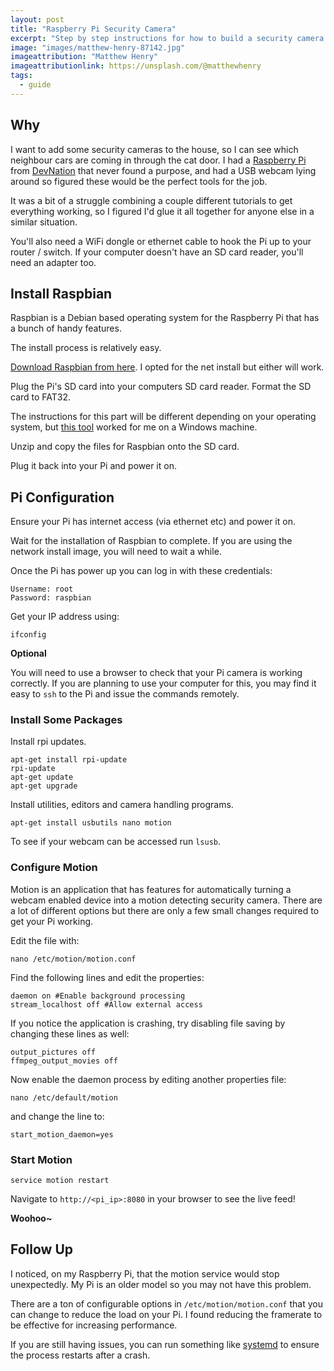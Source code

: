 ```yaml
---
layout: post
title: "Raspberry Pi Security Camera"
excerpt: "Step by step instructions for how to build a security camera with a raspberry pi and a webcam."
image: "images/matthew-henry-87142.jpg"
imageattribution: "Matthew Henry"
imageattributionlink: https://unsplash.com/@matthewhenry
tags:
  - guide
---
```


## Why

I want to add some security cameras to the house, so I can see which neighbour cars are coming in through the cat door.
I had a [Raspberry Pi](https://developers.redhat.com/devnation/) from [DevNation](https://developers.redhat.com/devnation/) that never found a purpose, and had a USB webcam lying around so figured these would be the perfect tools for the job.

It was a bit of a struggle combining a couple different tutorials to get everything working, so I figured I'd glue it all together for anyone else in a similar situation.

You'll also need a WiFi dongle or ethernet cable to hook the Pi up to your router / switch.
If your computer doesn't have an SD card reader, you'll need an adapter too.

## Install Raspbian

Raspbian is a Debian based operating system for the Raspberry Pi that has a bunch of handy features.

The install process is relatively easy.

[Download Raspbian from here](https://www.raspberrypi.org/downloads/raspbian/).
I opted for the net install but either will work.

Plug the Pi's SD card into your computers SD card reader.
Format the SD card to FAT32.

The instructions for this part will be different depending on your operating system, but [this tool](https://www.sdcard.org/downloads/formatter_4/) worked for me on a Windows machine.

Unzip and copy the files for Raspbian onto the SD card.

Plug it back into your Pi and power it on.

## Pi Configuration

Ensure your Pi has internet access (via ethernet etc) and power it on.

Wait for the installation of Raspbian to complete.
If you are using the network install image, you will need to wait a while.

Once the Pi has power up you can log in with these credentials:

```
Username: root
Password: raspbian
```

Get your IP address using:

```
ifconfig
```

**Optional**

You will need to use a browser to check that your Pi camera is working correctly.
If you are planning to use your computer for this, you may find it easy to `ssh` to the Pi and issue the commands remotely.

### Install Some Packages

Install rpi updates.

```
apt-get install rpi-update
rpi-update
apt-get update
apt-get upgrade
```

Install utilities, editors and camera handling programs.

```
apt-get install usbutils nano motion
```

To see if your webcam can be accessed run `lsusb`.

### Configure Motion

Motion is an application that has features for automatically turning a webcam enabled device into a motion detecting security camera.
There are a lot of different options but there are only a few small changes required to get your Pi working.

Edit the file with:

```
nano /etc/motion/motion.conf
```

Find the following lines and edit the properties:

```
daemon on #Enable background processing
stream_localhost off #Allow external access
```

If you notice the application is crashing, try disabling file saving by changing these lines as well:

```
output_pictures off
ffmpeg_output_movies off
```

Now enable the daemon process by editing another properties file:

```
nano /etc/default/motion
```

and change the line to:

```
start_motion_daemon=yes
```

### Start Motion

```
service motion restart
```

Navigate to `http://<pi_ip>:8080` in your browser to see the live feed!

**Woohoo~**

## Follow Up

I noticed, on my Raspberry Pi, that the motion service would stop unexpectedly.
My Pi is an older model so you may not have this problem.

There are a ton of configurable options in `/etc/motion/motion.conf` that you can change to reduce the load on your Pi.
I found reducing the framerate to be effective for increasing performance.

If you are still having issues, you can run something like [systemd](https://wiki.debian.org/systemd) to ensure the process restarts after a crash.



